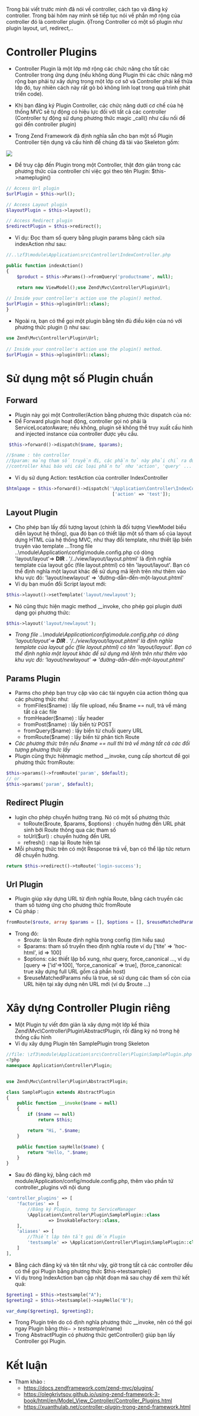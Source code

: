 Trong bài viết trước mình đã nói về controller, cách tạo và đăng ký controller. Trong bài hôm nay mình sẽ tiếp tục nói về phần mở rộng của controller đó là controller plugin. ộTrong Controller có một số plugin như  plugin layout, url, redirect,.. 
# Controller Plugins
* Controller Plugin là một lớp mở rộng các chức năng cho tất các Controller trong ứng dụng (nếu không dùng Plugin thì các chức năng mở rộng bạn phải tự xây dựng trong một lớp cơ sở và Controller phải kế thừa lớp đó, tuy nhiên cách này rất gò bó không linh loạt trong quá trình phát triển code).

* Khi bạn đăng ký Plugin Controller, các chức năng dưới cơ chế của hệ thống MVC sẽ tự động có hiệu lực đối với tất cả các controller (Controller tự động sử dụng phương thức magic _call() như cầu nối để gọi đến controller plugin)
* Trong Zend Framework đã định nghĩa sẵn cho bạn một số Plugin Controller tiện dụng và cấu hình để chúng đã tải vào Skeleton gồm:

![](https://images.viblo.asia/31d8a019-56ac-4d09-afa8-020174473f53.png)
* Để truy cập đến Plugin trong một Controller, thật đơn giản trong các phương thức của controller chỉ việc gọi theo tên Plugin: $this->nameplugin()
```php
// Access Url plugin
$urlPlugin = $this->url();

// Access Layout plugin
$layoutPlugin = $this->layout();

// Access Redirect plugin
$redirectPlugin = $this->redirect();
```
* Ví dụ: Đọc tham số query bằng plugin params bằng cách sửa indexAction như sau:
```php
//..\zf3\module\Application\src\Controller\IndexController.php

public function indexAction()
{
    $product = $this->Params()->fromQuery('productname', null);

    return new ViewModel();use Zend\Mvc\Controller\Plugin\Url; 
 
// Inside your controller's action use the plugin() method.
$urlPlugin = $this->plugin(Url::class);
}

```
* Ngoài ra, bạn có thể gọi một plugin bằng tên đủ điều kiện của nó với phương thức plugin () như sau:
```php
use Zend\Mvc\Controller\Plugin\Url; 
 
// Inside your controller's action use the plugin() method.
$urlPlugin = $this->plugin(Url::class);
```
# Sử dụng một số Plugin chuẩn
## Forward
* Plugin này gọi một Controller/Action bằng phương thức dispatch của nó:
* Để Forward plugin hoạt động, controller gọi nó phải là ServiceLocatorAware; nếu không, plugin sẽ không thể truy xuất cấu hình and injected instance của controller được yêu cầu.
```php
 $this->forward()->dispatch($name, $params);

//$name : tên controller
//$param: mảng tham số truyền đi, các phần tử này phải chỉ ra đúng cấu trúc
//controller khai báo với các loại phần tử như 'action', 'query' ...
```
* Ví dụ sử dụng Action: testAction của controller IndexController
```php
$htmlpage = $this->forward()->dispatch('\Application\Controller\IndexController',
                                        ['action' => 'test']);
```
## Layout Plugin
* Cho phép bạn lấy đối tượng layout (chính là đối tượng ViewModel biểu diễn layout hệ thống), qua đó bạn có thiết lập một số tham số của layout dựng HTML của hệ thống MVC, như thay đổi template, như thiết lập biến truyền vào template ...Trong file ..\module\Application\config\module.config.php có dòng 'layout/layout'=> __DIR__ . '/../view/layout/layout.phtml' là định nghĩa template của layout gốc (file layout.phtml) có tên 'layout/layout'. Bạn có thể định nghĩa một layout khác để sử dụng mã lệnh trên như thêm vào khu vực đó: 'layout/newlayout' => 'đường-dẫn-đến-một-layout.phtml'
* Ví dụ bạn muốn đổi Script layout mới:
```php
$this->layout()->setTemplate('layout/newlayout');
```
* Nó cũng thực hiện magic method __invoke, cho phép gọi plugin dưới dạng gọi phương thức:
```php
$this->layout('layout/newlayout');
```

* *Trong file ..\module\Application\config\module.config.php có dòng 'layout/layout'=> __DIR__ . '/../view/layout/layout.phtml' là định nghĩa template của layout gốc (file layout.phtml) có tên 'layout/layout'. Bạn có thể định nghĩa một layout khác để sử dụng mã lệnh trên như thêm vào khu vực đó: 'layout/newlayout' => 'đường-dẫn-đến-một-layout.phtml'*
## Params Plugin
* Parms cho phép bạn truy cập vào các tài nguyên của action thông qua các phương thức như:
    * fromFiles($name) : lấy file upload, nếu $name == null, trả về mảng tất cả các file
    * fromHeader($name) : lấy header
    * fromPost($name) : lấy biến từ POST
    * fromQuery($name) : lấy biến từ chuỗi query URL
    * fromRoute($name) : lấy biến từ phân tích Route
* *Các phương thức trên nếu $name == null thì trả về mảng tất cả các đối tượng phương thức lấy*
* Plugin cũng thực hiệnmagic method __invoke, cung cấp shortcut để gọi phương thức fromRoute:
```php
$this->params()->fromRoute('param', $default);
// or
$this->params('param', $default);
```
## Redirect Plugin
* lugin cho phép chuyển hướng trang. Nó có một số phương thức
    * toRoute($route, $params, $options) : chuyển hướng đến URL phát sinh bởi Route thông qua các tham số
    * toUrl($url) : chuyển hướng đến URL
    * refresh() : nạp lại Route hiện tại
*    Mỗi phương thức trên có một Response trả về, bạn có thể lập tức return để chuyển hướng.
```php
return $this->redirect()->toRoute('login-success');
```
## Url Plugin
* Plugin giúp xây dựng URL từ định nghĩa Route, bằng cách truyền các tham số tương ứng cho phương thức fromRoute
* Cú pháp :
```php
fromRoute($route, array $params = [], $options = [], $reuseMatchedParams = false)
```
* Trong đó:
    * $route: là tên Route định nghĩa trong config (tìm hiểu sau)
    * $params: tham số truyền theo định nghĩa route ví dụ ['tite' => 'hoc-html', id => 100]
    * $options: các thiết lập bổ xung, như query, force_canonical ..., ví dụ [query => ['id'=>100], 'force_canonical' => true], (force_canonical: true xây dựng full URL gồm cả phần host)
    * $reuseMatchedParams nếu là true, sẽ sử dụng các tham số còn của URL hiện tại xây dựng nên URL mới (ví dụ $route ...)
#  Xây dựng Controller Plugin riêng
* Một Plugin tự viết đơn giản là xây dựng một lớp kế thừa Zend\Mvc\Controller\Plugin\AbstractPlugin, rồi đăng ký nó trong hệ thống cấu hình
* Ví dụ xây dựng Plugin tên SamplePlugin trong Skeleton
```php
//file: \zf3\module\Application\src\Controller\Plugin\SamplePlugin.php
<?php
namespace Application\Controller\Plugin;


use Zend\Mvc\Controller\Plugin\AbstractPlugin;

class SamplePlugin extends AbstractPlugin
{
    public function __invoke($name = null)
    {
        if ($name == null)
            return $this;

        return "Hi, ".$name;
    }

    public function sayHello($name) {
        return "Hello, ".$name;
    }
}
```
* Sau đó đăng ký, bằng cách mở module/Application/config/module.config.php, thêm vào phần tử controller_plugins với nội dung
```php
'controller_plugins' => [
    'factories' => [
        //Đăng ký Plugin, tương tự ServiceManager
        \Application\Controller\Plugin\SamplePlugin::class
                => InvokableFactory::class,
    ],
    'aliases' => [
        //Thiết lập tên tắt gọi đến Plugin
        'testsample' => \Application\Controller\Plugin\SamplePlugin::class,
    ]
],
```
* Bằng cách đăng ký và tên tắt như vậy, giờ trong tất cả các controller đều có thể gọi Plugin bằng phương thức $this->testsample()
* Ví dụ trong IndexAction bạn cập nhật đoạn mã sau chạy để xem thử kết quả:
```php
$greeting1 = $this->testsample("A");
$greeting2 = $this->testsample()->sayHello("B");

var_dump($greeting1, $greeting2);
```
* Trong Plugin trên do có định nghĩa phương thức __invoke, nên có thể gọi ngay Plugin bằng $this->testsample($name)
* Trong AbstractPlugin có phương thức getController() giúp bạn lấy Controller gọi Plugin.
# Kết luận
* Tham khảo :
    * https://docs.zendframework.com/zend-mvc/plugins/
    * https://olegkrivtsov.github.io/using-zend-framework-3-book/html/en/Model_View_Controller/Controller_Plugins.html
    * https://xuanthulab.net/controller-plugin-trong-zend-framework.html